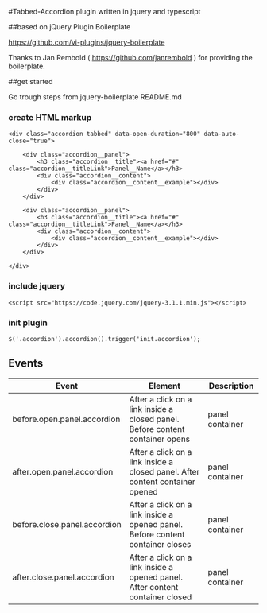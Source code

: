 #Tabbed-Accordion plugin written in jquery and typescript
 
##based on jQuery Plugin Boilerplate

https://github.com/vi-plugins/jquery-boilerplate

Thanks to Jan Rembold ( https://github.com/janrembold ) for providing the boilerplate.

##get started

Go trough steps from jquery-boilerplate README.md

### create HTML markup

```
<div class="accordion tabbed" data-open-duration="800" data-auto-close="true">
    
    <div class="accordion__panel">
        <h3 class="accordion__title"><a href="#" class="accordion__titleLink">Panel__Name</a></h3>
        <div class="accordion__content">
            <div class="accordion__content__example"></div>
        </div>
    </div>
    
    <div class="accordion__panel">
        <h3 class="accordion__title"><a href="#" class="accordion__titleLink">Panel__Name</a></h3>
        <div class="accordion__content">
            <div class="accordion__content__example"></div>
        </div>
    </div>
    
</div>
```
### include jquery
```
<script src="https://code.jquery.com/jquery-3.1.1.min.js"></script>
```

### init plugin
```
$('.accordion').accordion().trigger('init.accordion');
```

## Events

| Event | Element | Description  |
| ----- |-------- | ------------ |
| before.open.panel.accordion | After a click on a link inside a closed panel. Before content container opens | panel container | 
| after.open.panel.accordion | After a click on a link inside a closed panel. After content container opened | panel container | 
| before.close.panel.accordion | After a click on a link inside a opened panel. Before content container closes | panel container | 
| after.close.panel.accordion | After a click on a link inside a opened panel. After content container closed | panel container | 
